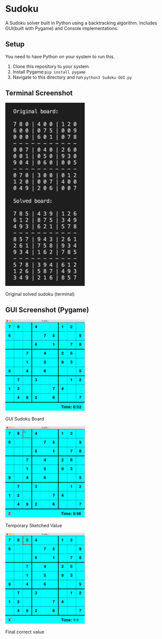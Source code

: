 # Sudoku

A Sudoku solver built in Python using a backtracking algorithm. Includes GUI(built with Pygame) and Console implementations.

## Setup

You need to have Python on your system to run this.
1. Clone this repository to your system.
2. Install Pygame:```pip install pygame``` 
3. Navigate to this directory and run ```python3 Sudoku-GUI.py```

## Terminal Screenshot

<img src="sudoku-terminal-screenshot.png" width="250">

Original solved sudoku (terminal) 

## GUI Screenshot (Pygame)

<img src="Screenshots/GUI-Board.png" width="250">

GUI Sudoku Board

<img src="Screenshots/Temporary-Value.png" width="250">

Temporary Sketched Value

<img src="Screenshots/Updated_Value.png" width="250">

Final correct value
